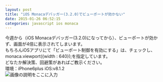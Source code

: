 ```yaml
---
layout: post
title: "iOS Monacaデバッガー(3.2.0)でビューポートが効かない"
date: 2015-01-26 06:52:15
categories: javascript ios monaca
---
```

<p>今週から（iOS Monacaデバッガー(3.2.0)になってから）、ビューポートが効かず、画面が4倍に表示されてしまいます。<br>
もちろんiOSアプリにて「ビューポート制御を有効にする」は、チェックし、monaca.viewport({width : 640});を指定しています。<br>
どなたか解決策、回避策があればご教示ください。<br>
環境：iPhone6plus iOS:v8.1.2<br>
<img src="https://i.stack.imgur.com/C2XEz.jpg" alt="画像の説明をここに入力"></p>
